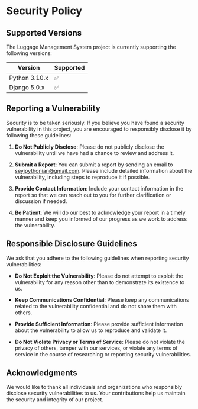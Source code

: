 # Security Policy

## Supported Versions

The Luggage Management System project is currently supporting the following versions:

| Version       | Supported          |
| ------------- | ------------------ |
| Python 3.10.x | :white_check_mark: |
| Django 5.0.x  | :white_check_mark: |

## Reporting a Vulnerability

Security is to be taken seriously. If you believe you have found a security vulnerability in this project, you are encouraged to responsibly disclose it by following these guidelines:

1. **Do Not Publicly Disclose**: Please do not publicly disclose the vulnerability until we have had a chance to review and address it.

2. **Submit a Report**: You can submit a report by sending an email to [seyipythonian@gmail.com](mailto:seyipythonian@gmail.com). Please include detailed information about the vulnerability, including steps to reproduce it if possible.

3. **Provide Contact Information**: Include your contact information in the report so that we can reach out to you for further clarification or discussion if needed.

4. **Be Patient**: We will do our best to acknowledge your report in a timely manner and keep you informed of our progress as we work to address the vulnerability.

## Responsible Disclosure Guidelines

We ask that you adhere to the following guidelines when reporting security vulnerabilities:

- **Do Not Exploit the Vulnerability**: Please do not attempt to exploit the vulnerability for any reason other than to demonstrate its existence to us.

- **Keep Communications Confidential**: Please keep any communications related to the vulnerability confidential and do not share them with others.

- **Provide Sufficient Information**: Please provide sufficient information about the vulnerability to allow us to reproduce and validate it.

- **Do Not Violate Privacy or Terms of Service**: Please do not violate the privacy of others, tamper with our services, or violate any terms of service in the course of researching or reporting security vulnerabilities.

## Acknowledgments

We would like to thank all individuals and organizations who responsibly disclose security vulnerabilities to us. Your contributions help us maintain the security and integrity of our project.
